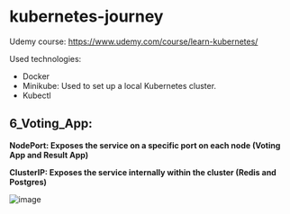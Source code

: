 # kubernetes-journey

Udemy course: https://www.udemy.com/course/learn-kubernetes/

Used technologies:
- Docker
- Minikube: Used to set up a local Kubernetes cluster.
- Kubectl

## 6_Voting_App:

**NodePort: Exposes the service on a specific port on each node (Voting App and Result App)**

**ClusterIP: Exposes the service internally within the cluster (Redis and Postgres)**

![image](https://github.com/user-attachments/assets/27822b29-fffd-4452-a9bd-4eae5643421a)
